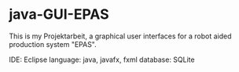 # java-GUI-EPAS

This is my Projektarbeit, a graphical user interfaces for a robot aided production system "EPAS".

IDE: Eclipse
language: java, javafx, fxml
database: SQLite
